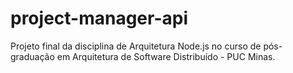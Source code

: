 # project-manager-api
Projeto final da disciplina de Arquitetura Node.js no curso de pós-graduação em Arquitetura de Software Distribuído - PUC Minas.
